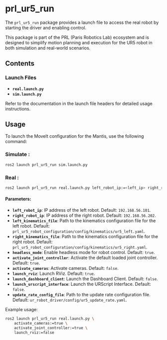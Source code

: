 # prl_ur5_run

The `prl_ur5_run` package provides a launch file to access the real robot by starting the driver and enabling control.

This package is part of the PRL (Paris Robotics Lab) ecosystem and is designed to simplify motion planning and execution for the UR5 robot in both simulation and real-world scenarios.

## Contents

### Launch Files
- **`real.launch.py`**  
- **`sim.launch.py`**  

Refer to the documentation in the launch file headers for detailed usage instructions.

## Usage

To launch the MoveIt configuration for the Mantis, use the following command:

### Simulate :
```bash
ros2 launch prl_ur5_run sim.launch.py 
```

### Real :
```bash
ros2 launch prl_ur5_run real.launch.py left_robot_ip:=<left_ip> right_robot_ip:=<right_ip>
```
#### Parameters:
- **`left_robot_ip`**: IP address of the left robot. Default: `192.168.56.101`.
- **`right_robot_ip`**: IP address of the right robot. Default: `192.168.56.202`.
- **`left_kinematics_file`**: Path to the kinematics configuration file for the left robot. Default: `prl_ur5_robot_configuration/config/kinematics/ur5_left.yaml`.
- **`right_kinematics_file`**: Path to the kinematics configuration file for the right robot. Default: `prl_ur5_robot_configuration/config/kinematics/ur5_right.yaml`.
- **`headless_mode`**: Enable headless mode for robot control. Default: `true`.
- **`activate_joint_controller`**: Activate the default loaded joint controller. Default: `true`.
- **`activate_cameras`**: Activate cameras. Default: `false`.
- **`launch_rviz`**: Launch RViz. Default: `true`.
- **`launch_dashboard_client`**: Launch the Dashboard Client. Default: `false`.
- **`launch_urscript_interface`**: Launch the URScript Interface. Default: `false`.
- **`update_rate_config_file`**: Path to the update rate configuration file. Default: `ur_robot_driver/config/ur5_update_rate.yaml`.

Example usage:

```bash
ros2 launch prl_ur5_run real.launch.py \
    activate_cameras:=true \
    activate_joint_controller:=true \
    launch_rviz:=false
```
